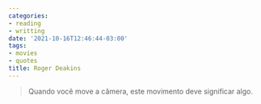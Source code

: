 ```yaml
---
categories:
- reading
- writting
date: '2021-10-16T12:46:44-03:00'
tags:
- movies
- quotes
title: Roger Deakins
---
```


> Quando você move a câmera, este movimento deve significar algo.
